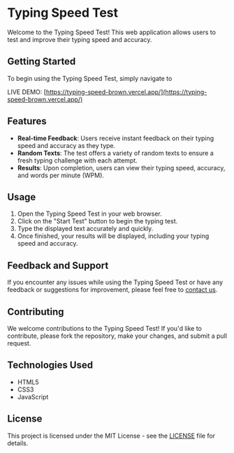 # Typing Speed Test

Welcome to the Typing Speed Test! This web application allows users to test and improve their typing speed and accuracy.

## Getting Started

To begin using the Typing Speed Test, simply navigate to

LIVE DEMO: [https://typing-speed-brown.vercel.app/](https://typing-speed-brown.vercel.app/) 

## Features

- **Real-time Feedback**: Users receive instant feedback on their typing speed and accuracy as they type.
- **Random Texts**: The test offers a variety of random texts to ensure a fresh typing challenge with each attempt.
- **Results**: Upon completion, users can view their typing speed, accuracy, and words per minute (WPM).

## Usage

1. Open the Typing Speed Test in your web browser.
2. Click on the "Start Test" button to begin the typing test.
3. Type the displayed text accurately and quickly.
4. Once finished, your results will be displayed, including your typing speed and accuracy.

## Feedback and Support

If you encounter any issues while using the Typing Speed Test or have any feedback or suggestions for improvement, please feel free to [contact us](mailto:deeppatel7521@gmail.com).

## Contributing

We welcome contributions to the Typing Speed Test! If you'd like to contribute, please fork the repository, make your changes, and submit a pull request.

## Technologies Used

- HTML5
- CSS3
- JavaScript

## License

This project is licensed under the MIT License - see the [LICENSE](LICENSE) file for details.
